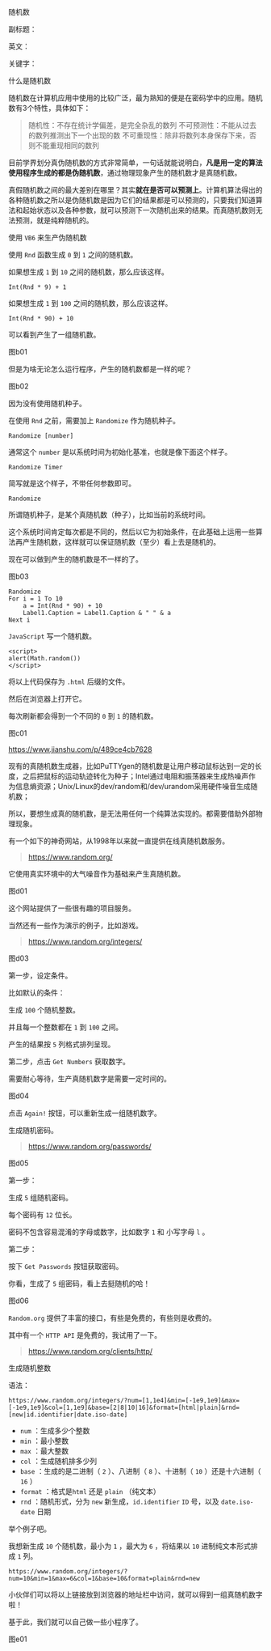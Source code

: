 随机数

副标题：

英文：

关键字：









什么是随机数

随机数在计算机应用中使用的比较广泛，最为熟知的便是在密码学中的应用。随机数有3个特性，具体如下：

> 随机性：不存在统计学偏差，是完全杂乱的数列
>  不可预测性：不能从过去的数列推测出下一个出现的数
>  不可重现性：除非将数列本身保存下来，否则不能重现相同的数列





 目前学界划分真伪随机数的方式非常简单，一句话就能说明白，**凡是用一定的算法使用程序生成的都是伪随机数**，通过物理现象产生的随机数才是真随机数。 



 真假随机数之间的最大差别在哪里？其实**就在是否可以预测上**。计算机算法得出的各种随机数之所以是伪随机数是因为它们的结果都是可以预测的，只要我们知道算法和起始状态以及各种参数，就可以预测下一次随机出来的结果。而真随机数则无法预测，就是纯粹随机的。 





使用 `VB6` 来生产伪随机数



使用 `Rnd` 函数生成 `0` 到 `1` 之间的随机数。

如果想生成 `1` 到 `10` 之间的随机数，那么应该这样。

```
Int(Rnd * 9) + 1
```

如果想生成 `1` 到 `100` 之间的随机数，那么应该这样。

```
Int(Rnd * 90) + 10
```



可以看到产生了一组随机数。

图b01



但是为啥无论怎么运行程序，产生的随机数都是一样的呢？

图b02



因为没有使用随机种子。

在使用 `Rnd` 之前，需要加上 `Randomize` 作为随机种子。

```
Randomize [number]
```

通常这个 `number` 是以系统时间为初始化基准，也就是像下面这个样子。

```
Randomize Timer
```

简写就是这个样子，不带任何参数即可。

```
Randomize
```



所谓随机种子，是某个真随机数（种子），比如当前的系统时间。

这个系统时间肯定每次都是不同的，然后以它为初始条件，在此基础上运用一些算法再产生随机数，这样就可以保证随机数（至少）看上去是随机的。



现在可以做到产生的随机数是不一样的了。

图b03





```
Randomize
For i = 1 To 10
	a = Int(Rnd * 90) + 10
	Label1.Caption = Label1.Caption & " " & a
Next i
```





`JavaScript` 写一个随机数。

```
<script>
alert(Math.random())
</script>
```

将以上代码保存为 `.html` 后缀的文件。

然后在浏览器上打开它。

每次刷新都会得到一个不同的 `0` 到 `1` 的随机数。

图c01









https://www.jianshu.com/p/489ce4cb7628



现有的真随机数生成器，比如PuTTYgen的随机数是让用户移动鼠标达到一定的长度，之后把鼠标的运动轨迹转化为种子；Intel通过电阻和振荡器来生成热噪声作为信息熵资源；Unix/Linux的dev/random和/dev/urandom采用硬件噪音生成随机数；



 所以，要想生成真的随机数，是无法用任何一个纯算法实现的。都需要借助外部物理现象。 



有一个如下的神奇网站，从1998年以来就一直提供在线真随机数服务。

> https://www.random.org/

它使用真实环境中的大气噪音作为基础来产生真随机数。

图d01



这个网站提供了一些很有趣的项目服务。

当然还有一些作为演示的例子，比如游戏。



> https://www.random.org/integers/

图d03



第一步，设定条件。

比如默认的条件：

生成 `100` 个随机整数。

并且每一个整数都在 `1` 到 `100` 之间。

产生的结果按 `5` 列格式排列呈现。



第二步，点击 `Get Numbers` 获取数字。

需要耐心等待，生产真随机数字是需要一定时间的。

图d04



点击 `Again!` 按钮，可以重新生成一组随机数字。



生成随机密码。

> https://www.random.org/passwords/

图d05



第一步：

生成 `5` 组随机密码。

每个密码有 `12` 位长。

密码不包含容易混淆的字母或数字，比如数字 `1` 和 小写字母 `l` 。



第二步：

按下 `Get Passwords` 按钮获取密码。

你看，生成了 `5` 组密码，看上去挺随机的哈！

图d06





`Random.org` 提供了丰富的接口，有些是免费的，有些则是收费的。

其中有一个 `HTTP API` 是免费的，我试用了一下。

> https://www.random.org/clients/http/



生成随机整数

语法：

```
https://www.random.org/integers/?num=[1,1e4]&min=[-1e9,1e9]&max=[-1e9,1e9]&col=[1,1e9]&base=[2|8|10|16]&format=[html|plain]&rnd=[new|id.identifier|date.iso-date]
```

* `num` ：生成多少个整数
* `min` ：最小整数
* `max` ：最大整数
* `col` ：生成随机排多少列
* `base` ：生成的是二进制（ `2` ）、八进制（ `8` ）、十进制（ `10` ）还是十六进制（ `16` ）
* `format` ：格式是`html` 还是 `plain` （纯文本）
* `rnd` ：随机形式，分为 `new` 新生成，`id.identifier` `ID` 号，以及 `date.iso-date` 日期



举个例子吧。

我想新生成 `10` 个随机数，最小为 `1` ，最大为 `6` ，将结果以 `10` 进制纯文本形式排成 `1` 列。

```
https://www.random.org/integers/?num=10&min=1&max=6&col=1&base=10&format=plain&rnd=new
```

小伙伴们可以将以上链接放到浏览器的地址栏中访问，就可以得到一组真随机数字啦！



基于此，我们就可以自己做一些小程序了。

图e01

